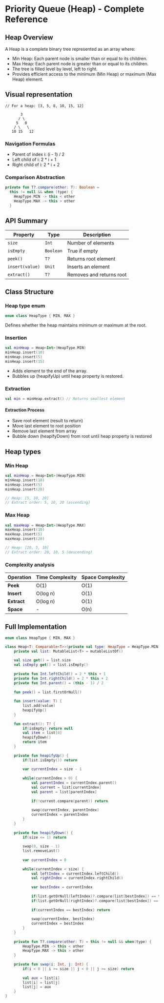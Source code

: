 # Priority Queue (Heap) - Complete Reference

## Heap Overview
A Heap is a complete binary tree represented as an array where:

- Min Heap: Each parent node is smaller than or equal to its children.
- Max Heap: Each parent node is greater than or equal to its children.
- The tree is filled level by level, left to right.
- Provides efficient access to the minimum (Min Heap) or maximum (Max Heap) element.

## Visual representation

```
// For a heap: [3, 5, 8, 10, 15, 12]

       3
      / \
     5   8
    / \   \
   10 15   12

```

### Navigation Formulas
- Parent of index i: (i - 1) / 2
- Left child of i: 2 * i + 1
- Right child of i: 2 * i + 2

### Comparison Abstraction
```kotlin
private fun T?.compare(other: T): Boolean = 
  this != null && when (type) {
    HeapType.MIN -> this < other
    HeapType.MAX -> this > other
  }
```

## API Summary

| **Property**    | **Type**  | **Description**          |
| --------------- | --------- | ------------------------ |
| `size`          | `Int`     | Number of elements       |
| `isEmpty`       | `Boolean` | True if empty            |
| `peek()`        | `T?`      | Returns root element     |
| `insert(value)` | `Unit`    | Inserts an element       |
| `extract()`     | `T?`      | Removes and returns root |

## Class Structure

### Heap type enum
```kotlin
enum class HeapType { MIN, MAX }
```
Defines whether the heap maintains minimum or maximum at the root.

### Insertion

```kotlin
val minHeap = Heap<Int>(HeapType.MIN)
minHeap.insert(10)
minHeap.insert(5)
minHeap.insert(15)
```
- Adds element to the end of the array.
- Bubbles up (heapifyUp) until heap property is restored.

### Extraction

```kotlin
val min = minHeap.extract() // Returns smallest element
```
#### Extraction Process

- Save root element (result to return)
- Move last element to root position
- Remove last element from array
- Bubble down (heapifyDown) from root until heap property is restored


## Heap types

### Min Heap

```kotlin
val minHeap = Heap<Int>(HeapType.MIN)
minHeap.insert(10)
minHeap.insert(5)
minHeap.insert(20)

// Heap: [5, 10, 20]
// Extract order: 5, 10, 20 (ascending)
```

### Max Heap

```kotlin
val maxHeap = Heap<Int>(HeapType.MAX)
maxHeap.insert(10)
maxHeap.insert(5)
maxHeap.insert(20)

// Heap: [20, 5, 10]
// Extract order: 20, 10, 5 (descending)
```
### Complexity analysis

| **Operation** | **Time Complexity** | **Space Complexity** |
| ------------- | ------------------- | -------------------- |
| **Peek**      | O(1)                | O(1)                 |
| **Insert**    | O(log n)            | O(1)                 |
| **Extract**   | O(log n)            | O(1)                 |
| **Space**     | -                   | O(n)                 |

## Full Implementation

```kotlin
enum class HeapType { MIN, MAX }

class Heap<T: Comparable<T>>(private val type: HeapType = HeapType.MIN) {
    private val list: MutableList<T> = mutableListOf()
    
    val size get() = list.size 
    val isEmpty get() = list.isEmpty()
    
    private fun Int.leftChild() = 2 * this + 1
    private fun Int.rightChild() = 2 * this + 2
    private fun Int.parent() = (this - 1) / 2
    
    fun peek() = list.firstOrNull()
    
    fun insert(value: T) {
        list.add(value)    
        heapifyUp()
    }
    
    fun extract(): T? {
        if(isEmpty) return null 
        val item = list[0]
        heapifyDown()
        return item
    }
    
    private fun heapifyUp() {
        if(list.isEmpty()) return
        
        var currentIndex = size - 1
        
        while(currentIndex > 0) {
            val parentIndex = currentIndex.parent()
            val current = list[currentIndex]
            val parent = list[parentIndex]
            
            if(!current.compare(parent)) return
            
            swap(currentIndex, parentIndex)
            currentIndex = parentIndex
        }
    }
    
    private fun heapifyDown() {
        if(size <= 1) return
        
        swap(0, size - 1)
        list.removeLast()
        
        var currentIndex = 0
        
        while(currentIndex < size) {
            val leftIndex = currentIndex.leftChild()
            val rightIndex = currentIndex.rightChild()
            
            var bestIndex = currentIndex
            
            if(list.getOrNull(leftIndex)?.compare(list[bestIndex]) == true) bestIndex = leftIndex
            if(list.getOrNull(rightIndex)?.compare(list[bestIndex]) == true) bestIndex = rightIndex
            
            if(currentIndex == bestIndex) return
            
            swap(currentIndex, bestIndex)
            currentIndex = bestIndex
        }
    }
    
    private fun T?.compare(other: T) = this != null && when(type) {
        HeapType.MIN -> this < other
        HeapType.MAX -> this > other
    }
    
    private fun swap(i: Int, j: Int) {
        if(i < 0 || i >= size || j < 0 || j >= size) return 
        
        val aux = list[i]
        list[i] = list[j]
        list[j] = aux
    }
}
```

